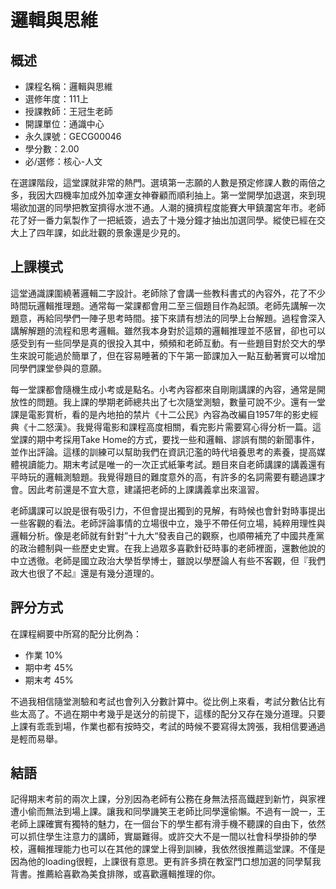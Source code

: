 # 邏輯與思維
## 概述
- 課程名稱：邏輯與思維
- 選修年度：111上
- 授課教師：王冠生老師
- 開課單位：通識中心 
- 永久課號：GECG00046
- 學分數：2.00
- 必/選修：核心-人文

在選課階段，這堂課就非常的熱門。選填第一志願的人數是預定修課人數的兩倍之多，我因大四機率加成外加幸運女神眷顧而順利抽上。第一堂開學加退選，來到現場欲加選的同學把教室擠得水泄不通。人潮的擁擠程度能賽大甲鎮瀾宮年市。老師花了好一番力氣製作了一把紙簽，過去了十幾分鐘才抽出加選同學。縱使已經在交大上了四年課，如此壯觀的景象還是少見的。

## 上課模式

這堂通識課圍繞著邏輯二字設計。老師除了會講一些教科書式的內容外，花了不少時間玩邏輯推理題。通常每一棠課都會用二至三個題目作為起頭。老師先講解一次題意，再給同學們一陣子思考時間。接下來請有想法的同學上台解題。過程會深入講解解題的流程和思考邏輯。雖然我本身對於這類的邏輯推理並不感冒，卻也可以感受到有一些同學是真的很投入其中，頻頻和老師互動。有一些題目對於交大的學生來說可能過於簡單了，但在容易睡著的下午第一節課加入一點互動著實可以增加同學們課堂參與的意願。

每一堂課都會隨機生成小考或是點名。小考內容都來自剛剛講課的內容，通常是開放性的問題。我上課的學期老師總共出了七次隨堂測驗，數量可說不少。還有一堂課是電影賞析，看的是內地拍的禁片《十二公民》內容為改編自1957年的影史經典《十二怒漢》。我覺得電影和課程高度相關，看完影片需要寫心得分析一篇。這堂課的期中考採用Take Home的方式，要找一些和邏輯、謬誤有關的新聞事件，並作出評論。這樣的訓練可以幫助我們在資訊氾濫的時代培養思考的素養，提高媒體視讀能力。期末考試是唯一的一次正式紙筆考試。題目來自老師講課的講義還有平時玩的邏輯測驗題。我覺得題目的難度意外的高，有許多的名詞需要有聽過課才會。因此考前還是不宜大意，建議把老師的上課講義拿出來溫習。

老師講課可以說是很有吸引力，不但會提出獨到的見解，有時候也會針對時事提出一些客觀的看法。老師評論事情的立場很中立，幾乎不帶任何立場，純粹用理性與邏輯分析。像是老師就有針對”十九大“發表自己的觀察，也順帶補充了中國共產黨的政治體制與一些歷史史實。在我上過眾多喜歡針砭時事的老師裡面，還數他說的中立透徹。老師是國立政治大學哲學博士，雖說以學歷論人有些不客觀，但『我們政大也很了不起』還是有幾分道理的。

## 評分方式

在課程綱要中所寫的配分比例為：

- 作業 10% 
- 期中考 45% 
- 期末考 45% 

不過我相信隨堂測驗和考試也會列入分數計算中。從比例上來看，考試分數佔比有些太高了。不過在期中考幾乎是送分的前提下，這樣的配分又存在幾分道理。只要上課有乖乖到場，作業也都有按時交，考試的時候不要寫得太誇張，我相信要通過是輕而易舉。

## 結語
記得期末考前的兩次上課，分別因為老師有公務在身無法搭高鐵趕到新竹，與家裡遭小偷而無法到場上課。讓我和同學譏笑王老師比同學還偷懶。不過有一說一，王老師上課確實有獨特的魅力，在一個台下的學生都有滑手機不聽課的自由下，依然可以抓住學生注意力的講師，實屬難得。或許交大不是一間以社會科學掛帥的學校，邏輯推理能力也可以在其他的課堂上得到訓練，我依然很推薦這堂課。不僅是因為他的loading很輕，上課很有意思。更有許多擠在教室門口想加選的同學幫我背書。推薦給喜歡為美食排隊，或喜歡邏輯推理的你。
